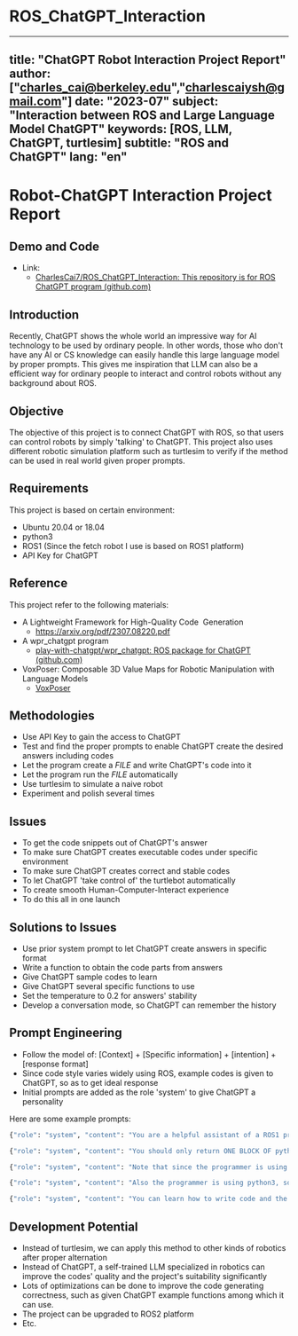 # ROS_ChatGPT_Interaction
---
title: "ChatGPT Robot Interaction Project Report"
author: ["charles_cai@berkeley.edu","charlescaiysh@gmail.com"]
date: "2023-07"
subject: "Interaction between ROS and Large Language Model ChatGPT"
keywords: [ROS, LLM, ChatGPT, turtlesim]
subtitle: "ROS and ChatGPT"
lang: "en"
---
# Robot-ChatGPT Interaction Project Report


## Demo and Code

- Link: 
	- [CharlesCai7/ROS_ChatGPT_Interaction: This repository is for ROS ChatGPT program (github.com)](https://github.com/CharlesCai7/ROS_ChatGPT_Interaction)


## Introduction

Recently, ChatGPT shows the whole world an impressive way for AI technology to be used by ordinary people. In other words, those who don't have any AI or CS knowledge can easily handle this large language model by proper prompts. This gives me inspiration that LLM can also be a efficient way for ordinary people to interact and control robots without any background about ROS. 


## Objective

The objective of this project is to connect ChatGPT with ROS, so that users can control robots by simply 'talking' to ChatGPT. This project also uses different robotic simulation platform such as turtlesim to verify if the method can be used in real world given proper prompts.


## Requirements

This project is based on certain environment:

- Ubuntu 20.04 or 18.04
- python3
- ROS1 (Since the fetch robot I use is based on ROS1 platform)
- API Key for ChatGPT


## Reference

This project refer to the following materials:

 - A Lightweight Framework for High-Quality Code  Generation
	 - https://arxiv.org/pdf/2307.08220.pdf
 - A wpr_chatgpt program
	 - [play-with-chatgpt/wpr_chatgpt: ROS package for ChatGPT (github.com)](https://github.com/play-with-chatgpt/wpr_chatgpt)
 - VoxPoser: Composable 3D Value Maps for Robotic Manipulation with Language Models
	 - [VoxPoser](https://voxposer.github.io/#:~:text=VoxPoser%20extracts%20affordances%20and%20constraints%20from%20large%20language,to%20zero-shot%20synthesize%20trajectories%20for%20everyday%20manipulation%20tasks.)


## Methodologies

- Use API Key to gain the access to ChatGPT
- Test and find the proper prompts to enable ChatGPT create the desired answers including codes
- Let the program create a *FILE* and write ChatGPT's code into it
- Let the program run the *FILE* automatically
- Use turtlesim to simulate a naive robot
- Experiment and polish several times


## Issues

- To get the code snippets out of ChatGPT's answer
- To make sure ChatGPT creates executable codes under specific environment
- To make sure ChatGPT creates correct and stable codes
- To let ChatGPT 'take control of' the turtlebot automatically
- To create smooth Human-Computer-Interact experience
- To do this all in one launch


## Solutions to Issues 

- Use prior system prompt to let ChatGPT create answers in specific format
- Write a function to obtain the code parts from answers
- Give ChatGPT sample codes to learn
- Give ChatGPT several specific functions to use
- Set the temperature to 0.2 for answers' stability
- Develop a conversation mode, so ChatGPT can remember the history

## Prompt Engineering

- Follow the model of: \[Context] + \[Specific information] + \[intention] + \[response format]
- Since code style varies widely using ROS, example codes is given to ChatGPT, so as to get ideal response
- Initial prompts are added as the role 'system' to give ChatGPT a personality

Here are some example prompts:
```python
{"role": "system", "content": "You are a helpful assistant of a ROS1 programmer using python3. You're now helping the programmer to control turtlesim to draw a shape according to the programmer's command."},

{"role": "system", "content": "You should only return ONE BLOCK OF python3 code snippets to the programmer. I repeat, only the code, nothing else."},

{"role": "system", "content": "Note that since the programmer is using ROS1, you should only provide ROS1 related code snippets."},

{"role": "system", "content": "Also the programmer is using python3, so you should only provide python3 code snippets, and you should add shibang #!/usr/bin/env python3 in the beginning of the code snippet."},

{"role": "system", "content": "You can learn how to write code and the programmer's code style accoring to the following sample code, note that the sample code enable the turtlesim to draw a square, so you can learn to draw every other shapes with proper modifications:" + turtlesim_learning_code}
```



## Development Potential

- Instead of turtlesim, we can apply this method to other kinds of robotics after proper alternation
- Instead of ChatGPT, a self-trained LLM specialized in robotics can improve the codes' quality and the project's suitability significantly
- Lots of optimizations can be done to improve the code generating correctness, such as given ChatGPT example functions among which it can use.
- The project can be upgraded to ROS2 platform
- Etc.






